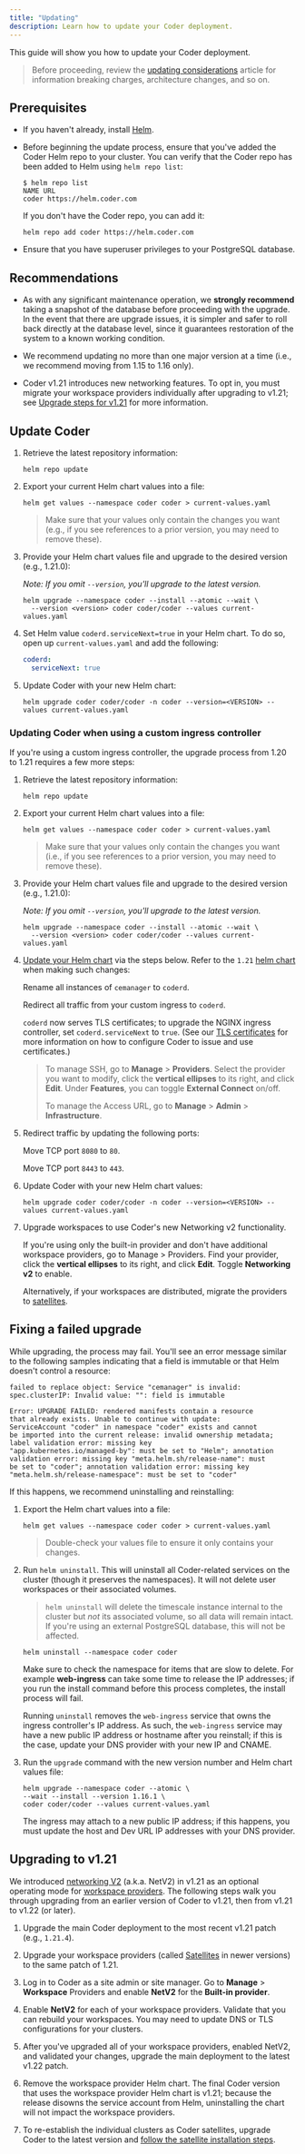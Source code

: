```yaml
---
title: "Updating"
description: Learn how to update your Coder deployment.
---
```


This guide will show you how to update your Coder deployment.

> Before proceeding, review the [updating considerations](considerations.md)
> article for information breaking charges, architecture changes, and so on.

## Prerequisites

- If you haven't already, install [Helm](https://helm.sh/docs/intro/install/).

- Before beginning the update process, ensure that you've added the Coder Helm
  repo to your cluster. You can verify that the Coder repo has been added to
  Helm using `helm repo list`:

  ```console
  $ helm repo list
  NAME URL
  coder https://helm.coder.com
  ```

  If you don't have the Coder repo, you can add it:

  ```console
  helm repo add coder https://helm.coder.com
  ```

- Ensure that you have superuser privileges to your PostgreSQL database.

## Recommendations

- As with any significant maintenance operation, we **strongly recommend**
  taking a snapshot of the database before proceeding with the upgrade. In the
  event that there are upgrade issues, it is simpler and safer to roll back
  directly at the database level, since it guarantees restoration of the system
  to a known working condition.

- We recommend updating no more than one major version at a time (i.e., we
  recommend moving from 1.15 to 1.16 only).

- Coder v1.21 introduces new networking features. To opt in, you must migrate
  your workspace providers individually after upgrading to v1.21; see
  [Upgrade steps for v1.21](#upgrading-to-v121) for more information.

## Update Coder

1. Retrieve the latest repository information:

   ```console
   helm repo update
   ```

1. Export your current Helm chart values into a file:

   ```console
   helm get values --namespace coder coder > current-values.yaml
   ```

   > Make sure that your values only contain the changes you want (e.g., if you
   > see references to a prior version, you may need to remove these).

1. Provide your Helm chart values file and upgrade to the desired version (e.g.,
   1.21.0):

   _Note: If you omit `--version`, you'll upgrade to the latest version._

   ```console
   helm upgrade --namespace coder --install --atomic --wait \
     --version <version> coder coder/coder --values current-values.yaml
   ```

1. Set Helm value `coderd.serviceNext=true` in your Helm chart. To do so, open
   up `current-values.yaml` and add the following:

   ```yaml
   coderd:
     serviceNext: true
   ```

1. Update Coder with your new Helm chart:

   ```console
   helm upgrade coder coder/coder -n coder --version=<VERSION> --values current-values.yaml
   ```

### Updating Coder when using a custom ingress controller

If you're using a custom ingress controller, the upgrade process from 1.20 to
1.21 requires a few more steps:

1. Retrieve the latest repository information:

   ```console
   helm repo update
   ```

1. Export your current Helm chart values into a file:

   ```console
   helm get values --namespace coder coder > current-values.yaml
   ```

   > Make sure that your values only contain the changes you want (i.e., if you
   > see references to a prior version, you may need to remove these).

1. Provide your Helm chart values file and upgrade to the desired version (e.g.,
   1.21.0):

   _Note: If you omit `--version`, you'll upgrade to the latest version._

   ```console
   helm upgrade --namespace coder --install --atomic --wait \
     --version <version> coder coder/coder --values current-values.yaml

   ```

1. [Update your Helm chart](../guides/admin/helm-charts.md) via the steps below.
   Refer to the `1.21`
   [helm chart](https://github.com/cdr/enterprise-helm/blob/main/values.yaml)
   when making such changes:

   Rename all instances of `cemanager` to `coderd`.

   Redirect all traffic from your custom ingress to `coderd`.

   `coderd` now serves TLS certificates; to upgrade the NGINX ingress
   controller, set `coderd.serviceNext` to `true`. (See our
   [TLS certificates](../guides/tls-certificates/index.md) for more information
   on how to configure Coder to issue and use certificates.)

   > To manage SSH, go to **Manage** > **Providers**. Select the provider you
   > want to modify, click the **vertical ellipses** to its right, and click
   > **Edit**. Under **Features**, you can toggle **External Connect** on/off.
   >
   > To manage the Access URL, go to **Manage** > **Admin** >
   > **Infrastructure**.

1. Redirect traffic by updating the following ports:

   Move TCP port `8080` to `80`.

   Move TCP port `8443` to `443`.

1. Update Coder with your new Helm chart values:

   ```console
   helm upgrade coder coder/coder -n coder --version=<VERSION> --values current-values.yaml
   ```

1. Upgrade workspaces to use Coder's new Networking v2 functionality.

   If you're using only the built-in provider and don't have additional
   workspace providers, go to Manage > Providers. Find your provider, click the
   **vertical ellipses** to its right, and click **Edit**. Toggle **Networking
   v2** to enable.

   Alternatively, if your workspaces are distributed, migrate the providers to
   [satellites](../admin/satellites/index.md).

## Fixing a failed upgrade

While upgrading, the process may fail. You'll see an error message similar to
the following samples indicating that a field is immutable or that Helm doesn't
control a resource:

```text
failed to replace object: Service "cemanager" is invalid:
spec.clusterIP: Invalid value: "": field is immutable
```

```text
Error: UPGRADE FAILED: rendered manifests contain a resource
that already exists. Unable to continue with update:
ServiceAccount "coder" in namespace "coder" exists and cannot
be imported into the current release: invalid ownership metadata;
label validation error: missing key
"app.kubernetes.io/managed-by": must be set to "Helm"; annotation
validation error: missing key "meta.helm.sh/release-name": must
be set to "coder"; annotation validation error: missing key
"meta.helm.sh/release-namespace": must be set to "coder"
```

If this happens, we recommend uninstalling and reinstalling:

1. Export the Helm chart values into a file:

   ```console
   helm get values --namespace coder coder > current-values.yaml
   ```

   > Double-check your values file to ensure it only contains your changes.

1. Run `helm uninstall`. This will uninstall all Coder-related services on the
   cluster (though it preserves the namespaces). It will not delete user
   workspaces or their associated volumes.

   > `helm uninstall` will delete the timescale instance internal to the cluster
   > but _not_ its associated volume, so all data will remain intact. If you're
   > using an external PostgreSQL database, this will not be affected.

   ```console
   helm uninstall --namespace coder coder
   ```

   Make sure to check the namespace for items that are slow to delete. For
   example **web-ingress** can take some time to release the IP addresses; if
   you run the install command before this process completes, the install
   process will fail.

   Running `uninstall` removes the `web-ingress` service that owns the ingress
   controller's IP address. As such, the `web-ingress` service may have a new
   public IP address or hostname after you reinstall; if this is the case,
   update your DNS provider with your new IP and CNAME.

1. Run the `upgrade` command with the new version number and Helm chart values
   file:

   ```console
   helm upgrade --namespace coder --atomic \
   --wait --install --version 1.16.1 \
   coder coder/coder --values current-values.yaml
   ```

   The ingress may attach to a new public IP address; if this happens, you must
   update the host and Dev URL IP addresses with your DNS provider.

## Upgrading to v1.21

We introduced
[networking V2](https://coder.com/blog/rearchitecting-coder-networking-with-webrtc)
(a.k.a. NetV2) in v1.21 as an optional operating mode for
[workspace providers](../admin/workspace-providers/index.md). The following
steps walk you through upgrading from an earlier version of Coder to v1.21, then
from v1.21 to v1.22 (or later).

1. Upgrade the main Coder deployment to the most recent v1.21 patch (e.g.,
   `1.21.4`).

1. Upgrade your workspace providers (called
   [Satellites](../admin/satellites/index.md) in newer versions) to the same
   patch of 1.21.

1. Log in to Coder as a site admin or site manager. Go to **Manage** >
   **Workspace** Providers and enable **NetV2** for the **Built-in provider**.

1. Enable **NetV2** for each of your workspace providers. Validate that you can
   rebuild your workspaces. You may need to update DNS or TLS configurations for
   your clusters.

1. After you've upgraded all of your workspace providers, enabled NetV2, and
   validated your changes, upgrade the main deployment to the latest v1.22
   patch.

1. Remove the workspace provider Helm chart. The final Coder version that uses
   the workspace provider Helm chart is v1.21; because the release disowns the
   service account from Helm, uninstalling the chart will not impact the
   workspace providers.

1. To re-establish the individual clusters as Coder satellites, upgrade Coder to
   the latest version and
   [follow the satellite installation steps](../admin/satellites/migration.md).
